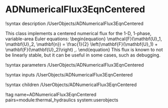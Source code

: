 # ADNumericalFlux3EqnCentered

!syntax description /UserObjects/ADNumericalFlux3EqnCentered

This class implements a centered numerical flux for the 1-D, 1-phase, variable-area Euler
equations:
\begin{equation}
  \mathcal{F}(\mathbf{U}_1, \mathbf{U}_2, \mathbf{n})
    = \frac{1}{2} \left(\mathbf{F}(\mathbf{U}_1) + \mathbf{F}(\mathbf{U}_2)\right) \,.
\end{equation}
This flux is known to not be linearly stable, but it can be useful in some
cases, such as debugging.

!syntax parameters /UserObjects/ADNumericalFlux3EqnCentered

!syntax inputs /UserObjects/ADNumericalFlux3EqnCentered

!syntax children /UserObjects/ADNumericalFlux3EqnCentered

!tag name=ADNumericalFlux3EqnCentered pairs=module:thermal_hydraulics system:userobjects
